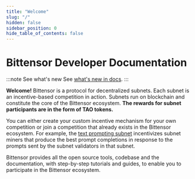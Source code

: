 ```yaml
---
title: "Welcome"
slug: "/"
hidden: false
sidebar_position: 0
hide_table_of_contents: false
---
```


# Bittensor Developer Documentation


:::note See what's new
See [what's new in docs](./whats-new-in-docs.md).
:::


**Welcome!** Bittensor is a protocol for decentralized subnets. Each subnet is an incentive-based competition in action. Subnets run on blockchain and constitute the core of the Bittensor ecosystem. **The rewards for subnet participants are in the form of TAO tokens.** 

You can either create your custom incentive mechanism for your own competition or join a competition that already exists in the Bittensor ecosystem. For example, the [text prompting subnet](https://github.com/opentensor/text-prompting) incentivizes subnet miners that produce the best prompt completions in response to the prompts sent by the subnet validators in that subnet. 

Bittensor provides all the open source tools, codebase and the documentation, with step-by-step tutorials and guides, to enable you to participate in the Bittensor ecosystem. 
